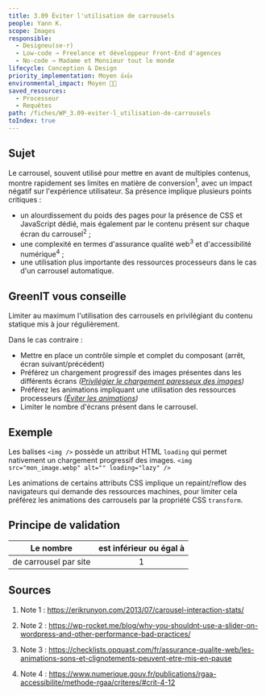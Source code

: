 ```yaml
---
title: 3.09 Éviter l'utilisation de carrousels
people: Yann K.
scope: Images
responsible:
  - Designeu(se·r)
  - Low-code → Freelance et développeur Front-End d'agences
  - No-code → Madame et Monsieur tout le monde
lifecycle: Conception & Design
priority_implementation: Moyen 👍👍
environmental_impact: Moyen 🌱🌱
saved_resources:
  - Processeur
  - Requêtes
path: /fiches/WP_3.09-eviter-l_utilisation-de-carrousels
toIndex: true
---
```


## Sujet

Le carrousel, souvent utilisé pour mettre en avant de multiples contenus, montre rapidement ses limites en matière de conversion<sup>1</sup>, avec un impact négatif sur l'expérience utilisateur. Sa présence implique plusieurs points critiques :

- un alourdissement du poids des pages pour la présence de CSS et JavaScript dédié, mais également par le contenu présent sur chaque écran du carrousel<sup>2</sup> ;
- une complexité en termes d'assurance qualité web<sup>3</sup> et d'accessibilité numérique<sup>4</sup> ;
- une utilisation plus importante des ressources processeurs dans le cas d'un carrousel automatique.

## GreenIT vous conseille

Limiter au maximum l'utilisation des carrousels en privilégiant du contenu statique mis à jour régulièrement.

Dans le cas contraire :

- Mettre en place un contrôle simple et complet du composant (arrêt, écran suivant/précédent)
- Préférez un chargement progressif des images présentes dans les différents écrans _([Privilégier le chargement paresseux des images](/fiches/26-privilegier-le-chargement-paresseux-des-images-lazy-loading))_
- Préférez les animations impliquant une utilisation des ressources processeurs _([Éviter les animations](/fiches/29-eviter-les-animations))_
- Limiter le nombre d'écrans présent dans le carrousel.

## Exemple

Les balises `<img />` possède un attribut HTML `loading` qui permet nativement un chargement progressif des images.
`<img src="mon_image.webp" alt="" loading="lazy" />`

Les animations de certains attributs CSS implique un repaint/reflow des navigateurs qui demande des ressources machines, pour limiter cela préférez les animations des carrousels par la propriété CSS `transform`.

## Principe de validation

| Le nombre             | est inférieur ou égal à |
| --------------------- | :---------------------: |
| de carrousel par site |            1            |

## Sources

1. Note 1 : <https://erikrunyon.com/2013/07/carousel-interaction-stats/>

2. Note 2 : <https://wp-rocket.me/blog/why-you-shouldnt-use-a-slider-on-wordpress-and-other-performance-bad-practices/>

3. Note 3 : <https://checklists.opquast.com/fr/assurance-qualite-web/les-animations-sons-et-clignotements-peuvent-etre-mis-en-pause>

4. Note 4 : <https://www.numerique.gouv.fr/publications/rgaa-accessibilite/methode-rgaa/criteres/#crit-4-12>
